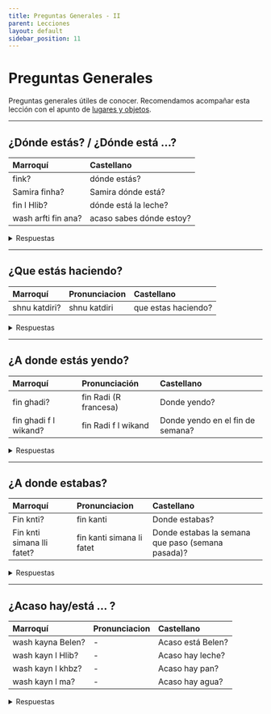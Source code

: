 ```yaml
---
title: Preguntas Generales - II
parent: Lecciones
layout: default
sidebar_position: 11
---
```


# Preguntas Generales

Preguntas generales útiles de conocer. Recomendamos acompañar esta lección con el apunto de [lugares y objetos](../vocabulario/lugares-objetos).

---

## ¿Dónde estás? / ¿Dónde está ...?

| Marroquí            | Castellano               |
|:--------------------|:-------------------------|
| fink?               | dónde estás?             |
| Samira finha?       | Samira dónde está?       |
| fin l Hlib?         | dónde está la leche?     |
| wash arfti fin ana? | acaso sabes dónde estoy? |


<details markdown="1">
<summary> Respuestas </summary>

| Marroquí           | Castellano             |
|:-------------------|:-----------------------|
| Ana hna            | estoy aquí             |
| Ana f Buenos Aires | estoy en Buenos Aires  |
| Samira f darha     | Samira está en su casa |
| Samira f ddar      | Samira está en la casa |
| Samira kayna hna   | Samira está aquí       |
| Samira hna         | Samira está aquí       |

</details>

---

## ¿Que estás haciendo?

| Marroquí      | Pronunciacion | Castellano          |
|:--------------|:--------------|:--------------------|
| shnu katdiri? | shnu katdiri  | que estas haciendo? |


<details markdown="1">
<summary> Respuestas </summary>

| Marroquí   | Pronunciacion | Castellano |
|:-----------|:--------------|:-----------|
| ana kanqra | ana kranqra   | yo estudio |

</details>

---

## ¿A donde estás yendo?

| Marroquí              | Pronunciación         | Castellano                       |
|:----------------------|:----------------------|:---------------------------------|
| fin ghadi?            | fin Radi (R francesa) | Donde yendo?                     |
| fin ghadi f l wikand? | fin Radi f l wikand   | Donde yendo en el fin de semana? |


<details markdown="1">
<summary> Respuestas </summary>

| Marroquí                | Pronunciacion          | Castellano               |
|:------------------------|:-----------------------|:-------------------------|
| ana ghadi Belen         | ana Radi Belen         | yendo lo de Belen        |
| ana ghadi l dari        | ana Radi l dari        | yendo mi casa            |
| ana ghadi l medina      | ana Radi l medina      | yendo a la ciudad        |
| ana ghadi ndir fotocopi | ana Radi ndir fotocopi | tengo a hacer fotocopias |

</details>

---

## ¿A donde estabas?

| Marroquí                   | Pronunciacion             | Castellano                                        |
|:---------------------------|:--------------------------|:--------------------------------------------------|
| Fin knti?                  | fin kanti                 | Donde estabas?                                    |
| Fin knti simana lli fatet? | fin kanti simana li fatet | Donde estabas la semana que paso (semana pasada)? |

<details markdown="1">
<summary> Respuestas </summary>

| Marroquí         | Pronunciacion    | Castellano       |
|:-----------------|:-----------------|:-----------------|
| ana knt f Madrid | ana knt f madrid | estaba en madrid |
| ana knt kanhdar  | ana knt f madrid | estaba en madrid |

</details>

---

## ¿Acaso hay/está ... ?

| Marroquí          | Pronunciacion | Castellano        |
|:------------------|:--------------|:------------------|
| wash kayna Belen? | -             | Acaso está Belen? |
| wash kayn l Hlib? | -             | Acaso hay leche?  |
| wash kayn l khbz? | -             | Acaso hay pan?    |
| wash kayn l ma?   | -             | Acaso hay agua?   |

<details markdown="1">
<summary> Respuestas </summary>


| Marroquí             | Pronunciacion | Castellano  |
|:---------------------|:--------------|:------------|
| la, l Hlib ma kaynsh | -             | no, no esta |

</details>